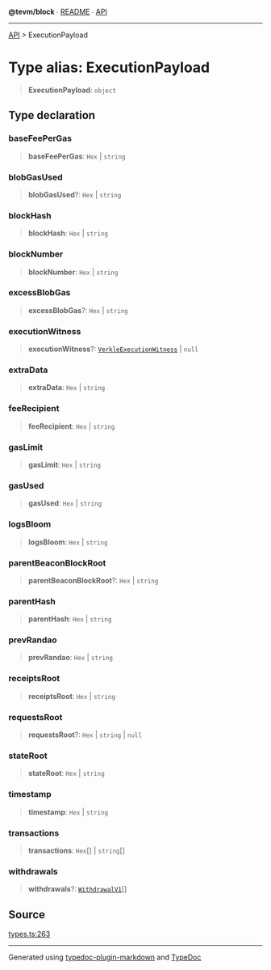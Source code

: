 **@tevm/block** ∙ [README](../README.md) ∙ [API](../API.md)

***

[API](../API.md) > ExecutionPayload

# Type alias: ExecutionPayload

> **ExecutionPayload**: `object`

## Type declaration

### baseFeePerGas

> **baseFeePerGas**: `Hex` \| `string`

### blobGasUsed

> **blobGasUsed**?: `Hex` \| `string`

### blockHash

> **blockHash**: `Hex` \| `string`

### blockNumber

> **blockNumber**: `Hex` \| `string`

### excessBlobGas

> **excessBlobGas**?: `Hex` \| `string`

### executionWitness

> **executionWitness**?: [`VerkleExecutionWitness`](../interfaces/VerkleExecutionWitness.md) \| `null`

### extraData

> **extraData**: `Hex` \| `string`

### feeRecipient

> **feeRecipient**: `Hex` \| `string`

### gasLimit

> **gasLimit**: `Hex` \| `string`

### gasUsed

> **gasUsed**: `Hex` \| `string`

### logsBloom

> **logsBloom**: `Hex` \| `string`

### parentBeaconBlockRoot

> **parentBeaconBlockRoot**?: `Hex` \| `string`

### parentHash

> **parentHash**: `Hex` \| `string`

### prevRandao

> **prevRandao**: `Hex` \| `string`

### receiptsRoot

> **receiptsRoot**: `Hex` \| `string`

### requestsRoot

> **requestsRoot**?: `Hex` \| `string` \| `null`

### stateRoot

> **stateRoot**: `Hex` \| `string`

### timestamp

> **timestamp**: `Hex` \| `string`

### transactions

> **transactions**: `Hex`[] \| `string`[]

### withdrawals

> **withdrawals**?: [`WithdrawalV1`](WithdrawalV1.md)[]

## Source

[types.ts:263](https://github.com/evmts/tevm-monorepo/blob/main/packages/block/src/types.ts#L263)

***
Generated using [typedoc-plugin-markdown](https://www.npmjs.com/package/typedoc-plugin-markdown) and [TypeDoc](https://typedoc.org/)
